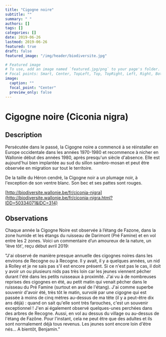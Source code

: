 ```yaml
---
title: "Cigogne noire"
subtitle: ""
summary: " "
authors: []
tags: []
categories: []
date: 2019-06-26
lastmod: 2019-06-26
featured: true
draft: false
featured_image: "/img/header/biodiversite.jpg"

# Featured image
# To use, add an image named `featured.jpg/png` to your page's folder.
# Focal points: Smart, Center, TopLeft, Top, TopRight, Left, Right, BottomLeft, Bottom, BottomRight.
image:
  caption: ""
  focal_point: "Center"
  preview_only: false
---
```


# Cigogne noire (Ciconia nigra)

## Description

Persécutée dans le passé, la Cigogne noire a commencé à se réinstaller en Europe occidentale dans les années 1970-1980 et recommence à nicher en Wallonie début des années 1980, après presqu'un siècle d'absence. Elle est aujourd'hui bien implantée au sud du sillon sambro-mosan et peut être observée en migration sur tout le territoire.

De la taille du Héron cendré, la Cigogne noir a un plumage noir, à l'exception de son ventre blanc. Son bec et ses pattes sont rouges.

[http://biodiversite.wallonie.be/fr/ciconia-nigra](http://biodiversite.wallonie.be/fr/ciconia-nigra.html?IDD=50334071&IDC=314)

## Observations

Chaque année la Cigogne Noire est observée à l’étang de Fazone, dans la zone humide et 
les étangs du ruisseau de Darimont (Pré Famine) et en vol entre les 2 zones. 
Voici un commentaire d’un amoureux de la nature, un 'lève tôt', reçu début avril 2019:

"J'ai observé de manière presque annuelle des cigognes noires dans les environs de Recogne ou à Recogne. Il y avait, il y a quelques années, un nid à Rolley et je ne sais pas s'il est encore présent. Si ce n'est pas le cas, il doit y avoir un ou plusieurs nids pas très loin car les jeunes viennent pêcher durant l'été dans les petits ruisseaux à proximité. J'ai vu à de nombreuses reprises des cigognes en été, au petit matin qui venait pêcher dans le ruisseau du Pré Famine (surtout en aval de l'étang). J'ai comme superbe souvenir d'avoir été, très tôt le matin, survolé par une cigogne qui est passée à moins de cinq mètres au-dessus de ma tête (il y a peut-être dix ans déjà) : quand on sait qu'elle sont très farouches, c'est un souvenir exceptionnel !  J'en ai également observé quelques-unes perchées dans des arbres de Recogne. Aussi, en vol au dessus du village ou au-dessus de l'étang de Fazône. Pour l'instant, cela ne peut être que des adultes et ils sont normalement déjà tous revenus. Les jeunes sont encore loin d'être nés...
A bientôt, Benjamin."
